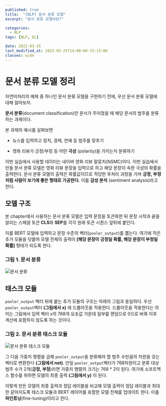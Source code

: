 ```yaml
---
published: true
title:  "[NLP] 문서 분류 모델"
excerpt: "문서 분류 모델이란?"

categories:
  - NLP
tags: [NLP, DL]

date: 2022-03-25
last_modified_at: 2022-03-25T14:00:00-15:15:00
classes: wide
---
```


# 문서 분류 모델 정리

자연어처리의 예제 중 하나인 문서 분류 모델을 구현하기 전에, 우선 문서 분류 모델에 대해 알아보자.

**문서 분류**(document classification)란 문서가 주어졌을 때 해당 문서의 범주를 분류하는 과제이다.

본 과제의 예시를 살펴보면

  - 뉴스를 입력하고 정치, 경제, 연예 등 범주를 맞추기
  
  - 영화 리뷰가 긍정/부정 등 어떤 **극성** (polarity)을 가지는지 분류하기

이번 실습에서 사용할 데이터는 네이버 영화 리뷰 말뭉치(NSMC)이다. 
이번 실습에서 만들 문서 분류 모델은 영화 리뷰 문장을 입력으로 하고 해당 문장이 속한 극성의 확률을 출력한다.
문서 분류 모델의 출력은 확률값이므로 적당한 후처리 과정을 거쳐 **긍정, 부정처럼 사람이 보기에 좋은 형태로 가공한다.**
이를 **감성 분석** (sentiment analysis)라고 한다.

## 모델 구조

본 chapter에서 사용하는 문서 분류 모델은 입력 문장을 토큰화한 뒤 문장 시작과 끝을 알리는 스페셜 토큰 **CLS**와 **SEP**를 각각 원래 토큰 시퀀스 앞뒤에 붙인다.

이를 BERT 모델에 입력하고 문장 수준의 벡터(`pooler_output`)를 뽑는다. 
여기에 작은 추가 모듈을 덧붙여 모델 전체의 출력이 **[해당 문장이 긍정일 확률, 해당 문장이 부정일 확률]** 형태가 되도록 한다.

### 그림 1. 문서 분류

![문서 분류](https://user-images.githubusercontent.com/84653623/156362925-f4488adb-857f-4b49-92e4-a6db61554b9f.png)

## 태스크 모듈

`pooler_output` 벡터 뒤에 붙는 추가 모듈의 구조는 아래의 그림과 동일하다. 우선 `pooler_output`벡터 **(그림에서 x)** 에 드롭아웃을 적용한다.
드롭아웃을 적용한다는 의미는 그림에서 입력 벡터 x의 768개 요솟값 가운데 일부를 랜덤으로 0으로 바꿔 이후 계산에 포함하지 않도록 하는 것이다.

### 그림 2. 문서 분류 태스크 모듈

![문서 분류 태스크 모듈](https://user-images.githubusercontent.com/84653623/156363232-3c63964a-6ad9-4dd8-b4cb-2424a31a8ae7.png)

그 다음 가중치 행렬을 곱해 `pooler_output`을 분류해야 할 범주 수만큼의 차원을 갖는 벡터로 변환한다 **(그림에서 net)**.
만일 `pooler_output`벡터가 768차원이고 분류 대상 범주 수가 2개(**긍정, 부정**)라면 가중치 행렬의 크기는 768 * 2이 된다.
여기에 소프트맥스 함수를 취하면 모델의 최종 출력 **(그림에서 y)** 이 된다. 

이렇게 만든 모델의 최종 출력과 정답 레이블을 비교해 모델 출력이 정답 레이블과 최대한 같아지도록 태스크 모듈과 BERT 레이어를 포함한 모델 전체를 업데이트 한다.
이를 **파인튜닝**(fine-tuning)이라고 한다.
